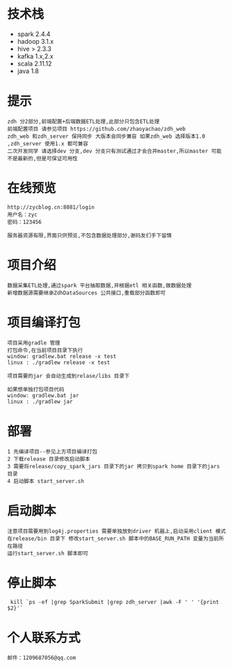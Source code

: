 # 技术栈

   + spark 2.4.4
   + hadoop 3.1.x
   + hive > 2.3.3
   + kafka 1.x,2.x
   + scala 2.11.12
   + java 1.8

# 提示
   
    zdh 分2部分,前端配置+后端数据ETL处理,此部分只包含ETL处理
    前端配置项目 请参见项目 https://github.com/zhaoyachao/zdh_web
    zdh_web 和zdh_server 保持同步 大版本会同步兼容 如果zdh_web 选择版本1.0 ,zdh_server 使用1.x 都可兼容
    二次开发同学 请选择dev 分支,dev 分支只有测试通过才会合并master,所以master 可能不是最新的,但是可保证可用性
    
#  在线预览
    http://zycblog.cn:8081/login
    用户名：zyc
    密码：123456
    
    服务器资源有限,界面只供预览,不包含数据处理部分,谢码友们手下留情    
   
# 项目介绍

    数据采集ETL处理,通过spark 平台抽取数据,并根据etl 相关函数,做数据处理
    新增数据源需要继承ZdhDataSources 公共接口,重载部分函数即可
 
# 项目编译打包
    项目采用gradle 管理
    打包命令,在当前项目目录下执行
    window: gradlew.bat release -x test
    linux : ./gradlew release -x test
    
    项目需要的jar 会自动生成到relase/libs 目录下
    
    如果想单独打包项目代码
    window: gradlew.bat jar
    linux : ./gradlew jar
    
# 部署
    1 先编译项目--参见上方项目编译打包
    2 下载release 目录修改启动脚本
    3 需要将release/copy_spark_jars 目录下的jar 拷贝到spark home 目录下的jars 目录
    4 启动脚本 start_server.sh
    
# 启动脚本
    注意项目需要用到log4j.properties 需要单独放到driver 机器上,启动采用client 模式
    在release/bin 目录下 修改start_server.sh 脚本中的BASE_RUN_PATH 变量为当前所在路径
    运行start_server.sh 脚本即可
      
    
# 停止脚本
     kill `ps -ef |grep SparkSubmit |grep zdh_server |awk -F ' ' '{print $2}'`

# 个人联系方式
    邮件：1209687056@qq.com
